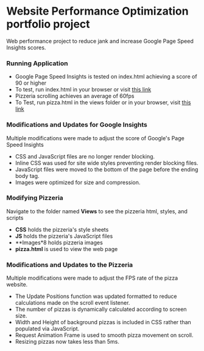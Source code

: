 # Website Performance Optimization portfolio project

Web performance project to reduce jank and increase Google Page Speed Insights scores.

### Running Application

* Google Page Speed Insights is tested on index.html achieving a score of 90 or higher
* To test, run index.html in your browser or visit [this link](https://mrtpain.github.io/frontend-nanodegree-performance)
* Pizzeria scrolling achieves an average of 60fps
* To Test, run pizza.html in the views folder or in your browser, visit [this link](https://mrtpain.github.io/frontend-nanodegree-performance/views/pizza.html)

### Modifications and Updates for Google Insights

Multiple modifications were made to adjust the score of Google's Page Speed Insights

* CSS and JavaScript files are no longer render blocking.
* Inline CSS was used for site wide styles preventing render blocking files.
* JavaScript files were moved to the bottom of the page before the ending body tag.
* Images were optimized for size and compression.

### Modifying Pizzeria

Navigate to the folder named **Views** to see the pizzeria html, styles, and scripts

* **CSS** holds the pizzeria's style sheets
* **JS** holds the pizzeria's JavaScript files
* **Images*8 holds pizzeria images
* **pizza.html** is used to view the web page

### Modifications and Updates to the Pizzeria

Multiple modifications were made to adjust the FPS rate of the pizza website.

* The Update Positions function was updated formatted to reduce calculations made on the scroll event listener.
* The number of pizzas is dynamically calculated according to screen size.
* Width and Height of background pizzas is included in CSS rather than populated via JavaScript.
* Request Animation Frame is used to smooth pizza movement on scroll.
* Resizing pizzas now takes less than 5ms.